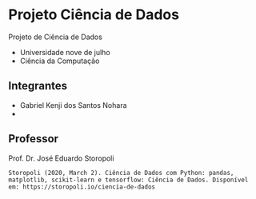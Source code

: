 # Projeto Ciência de Dados
Projeto de Ciência de Dados

* Universidade nove de julho
* Ciência da Computação

## Integrantes
 

* Gabriel Kenji dos Santos Nohara 
* 

## Professor

Prof. Dr. José Eduardo Storopoli

```
Storopoli (2020, March 2). Ciência de Dados com Python: pandas, matplotlib, scikit-learn e tensorflow: Ciência de Dados. Disponível em: https://storopoli.io/ciencia-de-dados
```
